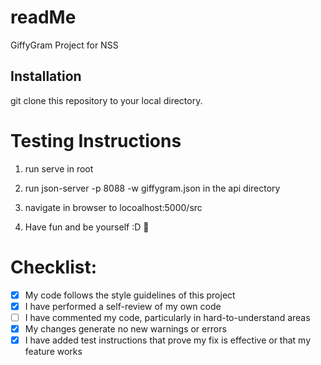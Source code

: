 # readMe
GiffyGram Project for NSS

## Installation
git clone this repository to your local directory.

# Testing Instructions
1. run serve in root

2. run json-server -p 8088 -w giffygram.json in the api directory

3. navigate in browser to locoalhost:5000/src

4. Have fun and be yourself :D 💯

# Checklist:
- [x] My code follows the style guidelines of this project
- [x] I have performed a self-review of my own code
- [ ] I have commented my code, particularly in hard-to-understand areas
- [x] My changes generate no new warnings or errors
- [x] I have added test instructions that prove my fix is effective or that my feature works
